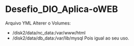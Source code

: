 # Desefio_DIO_Aplica-oWEB

Arquivo YML
Alterer o Volumes:
 - /disk2/data/nc_data:/var/www/html
 - /disk2/data/db_data:/var/lib/mysql
 Pois igual ao seu uso.
